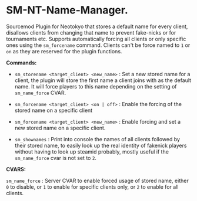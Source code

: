 # SM-NT-Name-Manager.
Sourcemod Plugin for Neotokyo that stores a default name for every client, disallows clients from changing that name to prevent fake-nicks or for tournaments etc. Supports automatically forcing all clients or only specific ones using the `sm_forcename` command. Clients can't be force named to `1` or `on` as they are reserved for the plugin functions.

**Commands:**  

- `sm_storename <target_client> <new_name>` : Set a new stored name for a client, the plugin will store the first name a client joins with as the default name. It will force players to this name depending on the setting of `sm_name_force` CVAR.   

- `sm_forcename <target_client> <on | off>` : Enable the forcing of the stored name on a specific client
- `sm_forcename <target_client> <new_name>` : Enable forcing and set a new stored name on a specific client. 

- `sm_shownames` : Print into console the names of all clients followed by their stored name, to easily look up the real identity of fakenick players without having to look up steamid probably, mostly useful if the `sm_name_force` cvar is not set to `2`.  

**CVARS:**  

`sm_name_force` : Server CVAR to enable forced usage of stored name, either `0` to disable, or `1` to enable for specific clients only, or `2` to enable for all clients.
